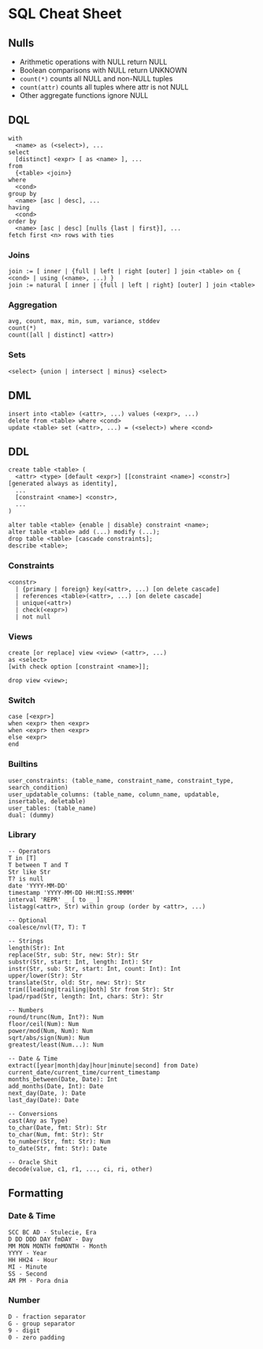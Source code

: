 
# SQL Cheat Sheet

## Nulls

- Arithmetic operations with NULL return NULL
- Boolean comparisons with NULL return UNKNOWN
- `count(*)` counts all NULL and non-NULL tuples
- `count(attr)` counts all tuples where attr is not NULL
- Other aggregate functions ignore NULL

## DQL

```
with
  <name> as (<select>), ...
select
  [distinct] <expr> [ as <name> ], ...
from
  {<table> <join>}
where
  <cond>
group by
  <name> [asc | desc], ...
having
  <cond>
order by
  <name> [asc | desc] [nulls {last | first}], ...
fetch first <n> rows with ties
```

### Joins

```
join := [ inner | {full | left | right [outer] ] join <table> on { <cond> | using (<name>, ...) }
join := natural [ inner | {full | left | right} [outer] ] join <table> 
```

### Aggregation

```
avg, count, max, min, sum, variance, stddev
count(*)
count([all | distinct] <attr>)
```

### Sets

```
<select> {union | intersect | minus} <select> 
```

## DML

```
insert into <table> (<attr>, ...) values (<expr>, ...)
delete from <table> where <cond>
update <table> set (<attr>, ...) = (<select>) where <cond>
```

## DDL

```
create table <table> (
  <attr> <type> [default <expr>] [[constraint <name>] <constr>] [generated always as identity],
  ...
  [constraint <name>] <constr>,
  ...
)
```

```
alter table <table> {enable | disable} constraint <name>;
alter table <table> add (...) modify (...);
drop table <table> [cascade constraints];
describe <table>;
```

### Constraints

```
<constr>
  | {primary | foreign} key(<attr>, ...) [on delete cascade]
  | references <table>(<attr>, ...) [on delete cascade]
  | unique(<attr>)
  | check(<expr>)
  | not null
```

### Views

```
create [or replace] view <view> (<attr>, ...)
as <select>
[with check option [constraint <name>]];
```

```
drop view <view>;
```


### Switch

```
case [<expr>]
when <expr> then <expr>
when <expr> then <expr>
else <expr>
end
```

### Builtins

```
user_constraints: (table_name, constraint_name, constraint_type, search_condition)
user_updatable_columns: (table_name, column_name, updatable, insertable, deletable)
user_tables: (table_name)
dual: (dummy)
```

### Library

```
-- Operators
T in [T]
T between T and T
Str like Str
T? is null
date 'YYYY-MM-DD'
timestamp 'YYYY-MM-DD HH:MI:SS.MMMM'
interval 'REPR' _ [ to _ ]
listagg(<attr>, Str) within group (order by <attr>, ...)

-- Optional
coalesce/nvl(T?, T): T

-- Strings
length(Str): Int
replace(Str, sub: Str, new: Str): Str
substr(Str, start: Int, length: Int): Str
instr(Str, sub: Str, start: Int, count: Int): Int
upper/lower(Str): Str
translate(Str, old: Str, new: Str): Str
trim([leading|trailing|both] Str from Str): Str
lpad/rpad(Str, length: Int, chars: Str): Str

-- Numbers
round/trunc(Num, Int?): Num
floor/ceil(Num): Num
power/mod(Num, Num): Num
sqrt/abs/sign(Num): Num
greatest/least(Num...): Num

-- Date & Time
extract([year|month|day|hour|minute|second] from Date)
current_date/current_time/current_timestamp
months_between(Date, Date): Int
add_months(Date, Int): Date
next_day(Date, ): Date
last_day(Date): Date

-- Conversions
cast(Any as Type)
to_char(Date, fmt: Str): Str
to_char(Num, fmt: Str): Str
to_number(Str, fmt: Str): Num
to_date(Str, fmt: Str): Date

-- Oracle Shit
decode(value, c1, r1, ..., ci, ri, other)
```

## Formatting

### Date & Time
```
SCC BC AD - Stulecie, Era
D DD DDD DAY fmDAY - Day
MM MON MONTH fmMONTH - Month
YYYY - Year
HH HH24 - Hour
MI - Minute
SS - Second
AM PM - Pora dnia
```

### Number
```
D - fraction separator
G - group separator
9 - digit
0 - zero padding
```
